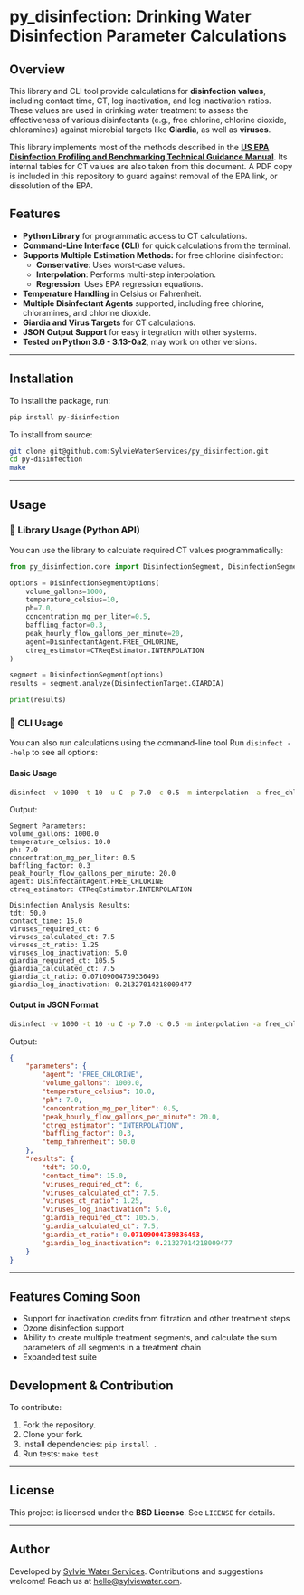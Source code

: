 # py_disinfection: Drinking Water Disinfection Parameter Calculations


<!-- .. image:: https://img.shields.io/pypi/v/py_disinfection.svg
        :target: https://pypi.python.org/pypi/py_disinfection

.. image:: https://img.shields.io/travis/SylvieWaterServices/py_disinfection.svg
        :target: https://travis-ci.com/SylvieWaterServices/py_disinfection

.. image:: https://readthedocs.org/projects/py-disinfection/badge/?version=latest
        :target: https://py-disinfection.readthedocs.io/en/latest/?version=latest
        :alt: Documentation Status -->

## Overview

This library and CLI tool provide calculations for **disinfection values**, including contact time, CT, log inactivation, and log inactivation ratios. These values are used in drinking water treatment to assess the effectiveness of various disinfectants (e.g., free chlorine, chlorine dioxide, chloramines) against microbial targets like **Giardia**, as well as **viruses**.

This library implements most of the methods described in the [**US EPA Disinfection Profiling and Benchmarking Technical Guidance Manual**](https://www.epa.gov/sites/default/files/2015-09/documents/disinfection_profiling_and_benchmarking_guidance_manual.pdf). 
Its internal tables for CT values are also taken from this document.  A PDF copy is included in this repository to guard against removal of the EPA link, or dissolution of the EPA.


## Features

- **Python Library** for programmatic access to CT calculations.
- **Command-Line Interface (CLI)** for quick calculations from the terminal.
- **Supports Multiple Estimation Methods:** for free chlorine disinfection:
  - **Conservative**: Uses worst-case values.
  - **Interpolation**: Performs multi-step interpolation.
  - **Regression**: Uses EPA regression equations.
- **Temperature Handling** in Celsius or Fahrenheit.
- **Multiple Disinfectant Agents** supported, including free chlorine, chloramines, and chlorine dioxide.
- **Giardia and Virus Targets** for CT calculations.
- **JSON Output Support** for easy integration with other systems.
- **Tested on Python 3.6 - 3.13-0a2**, may work on other versions.

---

## Installation

To install the package, run:

```sh
pip install py-disinfection
```

To install from source:

```sh
git clone git@github.com:SylvieWaterServices/py_disinfection.git
cd py-disinfection
make
```

---

## Usage

### **🔹 Library Usage (Python API)**

You can use the library to calculate required CT values programmatically:

```python
from py_disinfection.core import DisinfectionSegment, DisinfectionSegmentOptions, DisinfectionTarget, DisinfectantAgent, CTReqEstimator

options = DisinfectionSegmentOptions(
    volume_gallons=1000,
    temperature_celsius=10,
    ph=7.0,
    concentration_mg_per_liter=0.5,
    baffling_factor=0.3,
    peak_hourly_flow_gallons_per_minute=20,
    agent=DisinfectantAgent.FREE_CHLORINE,
    ctreq_estimator=CTReqEstimator.INTERPOLATION
)

segment = DisinfectionSegment(options)
results = segment.analyze(DisinfectionTarget.GIARDIA)

print(results)  
```

### **🔹 CLI Usage**

You can also run calculations using the command-line tool  Run `disinfect --help` to see all options:

#### **Basic Usage**

```sh
disinfect -v 1000 -t 10 -u C -p 7.0 -c 0.5 -m interpolation -a free_chlorine -b 0.3 -f 20
```

Output:
```
Segment Parameters:
volume_gallons: 1000.0
temperature_celsius: 10.0
ph: 7.0
concentration_mg_per_liter: 0.5
baffling_factor: 0.3
peak_hourly_flow_gallons_per_minute: 20.0
agent: DisinfectantAgent.FREE_CHLORINE
ctreq_estimator: CTReqEstimator.INTERPOLATION

Disinfection Analysis Results:
tdt: 50.0
contact_time: 15.0
viruses_required_ct: 6
viruses_calculated_ct: 7.5
viruses_ct_ratio: 1.25
viruses_log_inactivation: 5.0
giardia_required_ct: 105.5
giardia_calculated_ct: 7.5
giardia_ct_ratio: 0.07109004739336493
giardia_log_inactivation: 0.21327014218009477
```

#### **Output in JSON Format**

```sh
disinfect -v 1000 -t 10 -u C -p 7.0 -c 0.5 -m interpolation -a free_chlorine -b 0.3 -f 20 --json
```

Output:

```json
{
    "parameters": {
        "agent": "FREE_CHLORINE",
        "volume_gallons": 1000.0,
        "temperature_celsius": 10.0,
        "ph": 7.0,
        "concentration_mg_per_liter": 0.5,
        "peak_hourly_flow_gallons_per_minute": 20.0,
        "ctreq_estimator": "INTERPOLATION",
        "baffling_factor": 0.3,
        "temp_fahrenheit": 50.0
    },
    "results": {
        "tdt": 50.0,
        "contact_time": 15.0,
        "viruses_required_ct": 6,
        "viruses_calculated_ct": 7.5,
        "viruses_ct_ratio": 1.25,
        "viruses_log_inactivation": 5.0,
        "giardia_required_ct": 105.5,
        "giardia_calculated_ct": 7.5,
        "giardia_ct_ratio": 0.07109004739336493,
        "giardia_log_inactivation": 0.21327014218009477
    }
}
```

---

## Features Coming Soon
- Support for inactivation credits from filtration and other treatment steps
- Ozone disinfection support
- Ability to create multiple treatment segments, and calculate the sum parameters of all segments in a treatment chain
- Expanded test suite

## Development & Contribution

To contribute:

1. Fork the repository.
2. Clone your fork.
3. Install dependencies: `pip install .`
4. Run tests: `make test`

---

## License

This project is licensed under the **BSD License**. See `LICENSE` for details.

---

## Author

Developed by [Sylvie Water Services](www.sylviewater.com). Contributions and suggestions welcome! Reach us at hello@sylviewater.com.

